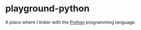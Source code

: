 # playground-python
A place where I tinker with the [Python](https://www.python.org/) programming language.
